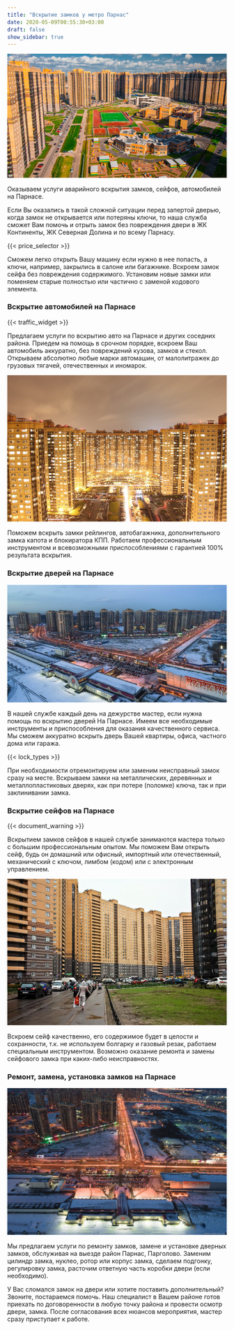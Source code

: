 ```yaml
---
title: "Вскрытие замков у метро Парнас"
date: 2020-05-09T00:55:30+03:00
draft: false
show_sidebar: true
---
```


![Вскрытие замков на Парнасе](Parnas1.jpg)

Оказываем услуги аварийного вскрытия замков, сейфов, автомобилей на Парнасе. 

Если Вы оказались в такой сложной ситуации перед запертой дверью, когда замок не открывается или потеряны ключи, то наша служба сможет Вам помочь и отрыть замок без повреждения двери в ЖК Континенты, ЖК Северная Долина и по всему Парнасу.

{{< price_selector >}}

Сможем легко открыть Вашу машину если нужно в нее попасть, а ключи, например, закрылись в салоне или багажнике. Вскроем замок сейфа без повреждения содержимого. Установим новые замки или поменяем старые полностью или частично с заменой кодового элемента.

### Вскрытие автомобилей  на Парнасе

{{< traffic_widget >}}

Предлагаем услуги по вскрытию авто на Парнасе  и других соседних района. Приедем на помощь в срочном порядке, вскроем Ваш автомобиль аккуратно, без повреждений кузова, замков и стекол. Открываем абсолютно любые марки автомашин, от малолитражек до грузовых тягачей, отечественных и иномарок. 

![Вскрытие замков на Парнасе](Parnas2.jpg)

Поможем вскрыть замки рейлингов, автобагажника, дополнительного замка капота и блокиратора КПП. Работаем профессиональным инструментом и всевозможными приспособлениями с гарантией 100% результата вскрытия.

### Вскрытие дверей на Парнасе

![Вскрытие замков на Парнасе](Parnas3.jpg)

В нашей службе каждый день на дежурстве мастер, если нужна помощь по вскрытию дверей На Парнасе.  Имеем все необходимые инструменты и приспособления для оказания качественного сервиса. Мы сможем аккуратно вскрыть дверь Вашей квартиры, офиса, частного дома или гаража. 

{{< lock_types >}}

При необходимости отремонтируем или заменим неисправный замок сразу на месте. Вскрываем замки на металлических, деревянных и металлопластиковых дверях, как при потере (поломке) ключа, так и при заклинивании замка.

### Вскрытие сейфов на Парнасе

{{< document_warning >}}

Вскрытием замков сейфов в нашей службе занимаются мастера только с большим профессиональным опытом. Мы поможем Вам открыть сейф, будь он домашний или офисный, импортный или отечественный, механический с ключом, лимбом (кодом) или с электронным управлением. 

![Вскрытие замков на Парнасе](Parnas4.jpg)

Вскроем сейф качественно, его содержимое будет в целости и сохранности, т.к. не используем болгарку и газовый резак, работаем специальным инструментом. Возможно оказание ремонта и замены сейфового замка при каких-либо неисправностях.

### Ремонт, замена, установка замков на Парнасе

![Вскрытие замков на Парнасе](Parnas5.jpg)

Мы предлагаем услуги по ремонту замков, замене и установке дверных замков, обслуживая на выезде район Парнас, Парголово. Заменим цилиндр замка, нуклео, ротор или корпус замка, сделаем подгонку, регулировку замка, расточим ответную часть коробки двери (если необходимо). 

У Вас сломался замок на двери или хотите поставить дополнительный? Звоните, постараемся помочь. Наш специалист в Вашем районе готов приехать по договоренности в любую точку района и провести осмотр двери, замка. После согласования всех нюансов мероприятия, мастер сразу приступает к работе.